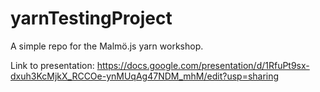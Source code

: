 # yarnTestingProject
A simple repo for the Malmö.js yarn workshop.

Link to presentation:
https://docs.google.com/presentation/d/1RfuPt9sx-dxuh3KcMjkX_RCCOe-ynMUqAg47NDM_mhM/edit?usp=sharing
